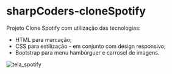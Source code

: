 # sharpCoders-cloneSpotify

Projeto Clone Spotify com utilização das tecnologias:
- HTML para marcação;
- CSS para estilização - em conjunto com design responsivo;
- Bootstrap para menu hambúrguer e carrosel de imagens.

![tela_spotify](https://github.com/daytrevisan/sharpCoders-cloneSpotify/assets/110201520/266504df-50dd-4243-8887-fd7885cd4462)
